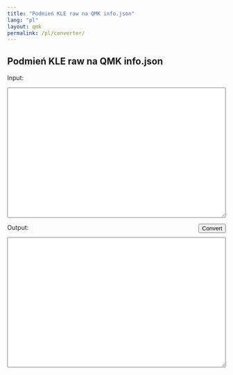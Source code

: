 ```yaml
---
title: "Podmień KLE raw na QMK info.json"
lang: "pl"
layout: qmk
permalink: /pl/converter/
---
```


## Podmień KLE raw na QMK info.json

<label>Input:</label>
<textarea id="input"></textarea>
<button id="submit">Convert</button>
<label>Output:</label>
<textarea id="output"></textarea>

<style>
button {
    float: right;
}
textarea {
    width: 100%;
    height: 300px;
}
</style>

<script src="https://code.jquery.com/jquery-3.2.1.min.js"></script>

<script>
$("#submit").on("click", function() {
    $.ajax({
        'type': 'POST',
        'url': "https://api.qmk.fm/v1/converters/kle",
        'contentType': 'application/json',
        'data': JSON.stringify({raw: $("#input").val()}),
        'dataType': 'text',
        'success': function(d) {
            console.log(d);
          $("#output").val(d);
        }
    });
});
</script>
